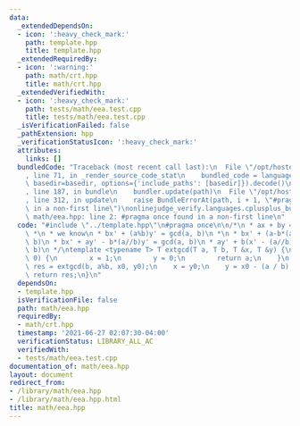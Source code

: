 ```yaml
---
data:
  _extendedDependsOn:
  - icon: ':heavy_check_mark:'
    path: template.hpp
    title: template.hpp
  _extendedRequiredBy:
  - icon: ':warning:'
    path: math/crt.hpp
    title: math/crt.hpp
  _extendedVerifiedWith:
  - icon: ':heavy_check_mark:'
    path: tests/math/eea.test.cpp
    title: tests/math/eea.test.cpp
  _isVerificationFailed: false
  _pathExtension: hpp
  _verificationStatusIcon: ':heavy_check_mark:'
  attributes:
    links: []
  bundledCode: "Traceback (most recent call last):\n  File \"/opt/hostedtoolcache/Python/3.9.5/x64/lib/python3.9/site-packages/onlinejudge_verify/documentation/build.py\"\
    , line 71, in _render_source_code_stat\n    bundled_code = language.bundle(stat.path,\
    \ basedir=basedir, options={'include_paths': [basedir]}).decode()\n  File \"/opt/hostedtoolcache/Python/3.9.5/x64/lib/python3.9/site-packages/onlinejudge_verify/languages/cplusplus.py\"\
    , line 187, in bundle\n    bundler.update(path)\n  File \"/opt/hostedtoolcache/Python/3.9.5/x64/lib/python3.9/site-packages/onlinejudge_verify/languages/cplusplus_bundle.py\"\
    , line 312, in update\n    raise BundleErrorAt(path, i + 1, \"#pragma once found\
    \ in a non-first line\")\nonlinejudge_verify.languages.cplusplus_bundle.BundleErrorAt:\
    \ math/eea.hpp: line 2: #pragma once found in a non-first line\n"
  code: "#include \"../template.hpp\"\n#pragma once\n\n/*\n * ax + by = gcd(a, b)\n\
    \ *\n * we know\n * bx' + (a%b)y' = gcd(a, b)\n *\n * bx' + (a-b*(a//b))y' = gcd(a,\
    \ b)\n * bx' + ay' - b*(a//b)y' = gcd(a, b)\n * ay' + b(x' - (a//b)y') = gcd(a,\
    \ b)\n */\ntemplate <typename T> T extgcd(T a, T b, T &x, T &y) {\n    if (b ==\
    \ 0) {\n        x = 1;\n        y = 0;\n        return a;\n    }\n    T x0, y0,\
    \ res = extgcd(b, a%b, x0, y0);\n    x = y0;\n    y = x0 - (a / b) * y0;\n   \
    \ return res;\n}\n"
  dependsOn:
  - template.hpp
  isVerificationFile: false
  path: math/eea.hpp
  requiredBy:
  - math/crt.hpp
  timestamp: '2021-06-27 02:07:30-04:00'
  verificationStatus: LIBRARY_ALL_AC
  verifiedWith:
  - tests/math/eea.test.cpp
documentation_of: math/eea.hpp
layout: document
redirect_from:
- /library/math/eea.hpp
- /library/math/eea.hpp.html
title: math/eea.hpp
---
```

